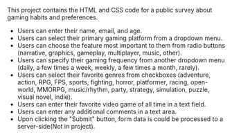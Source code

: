 This project contains the HTML and CSS code for a public survey about gaming habits and preferences.

- Users can enter their name, email, and age.
- Users can select their primary gaming platform from a dropdown menu.
- Users can choose the feature most important to them from radio buttons (narrative, graphics, gameplay, multiplayer, music, other).
- Users can specify their gaming frequency from another dropdown menu (daily, a few times a week, weekly, a few times a month, rarely).
- Users can select their favorite genres from checkboxes (adventure, action, RPG, FPS, sports, fighting, horror, platformer, racing, open-world, MMORPG, music/rhythm, party, strategy, simulation, puzzle, visual novel, indie).
- Users can enter their favorite video game of all time in a text field.
- Users can enter any additional comments in a text area.
- Upon clicking the "Submit" button, form data is could be processed to a server-side(Not in project).
